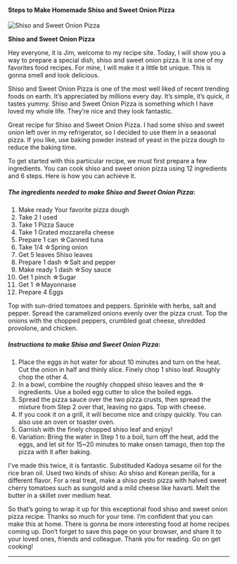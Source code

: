             

#### Steps to Make Homemade Shiso and Sweet Onion Pizza

![Shiso and Sweet Onion Pizza](https://img-global.cpcdn.com/recipes/4737638025134080/751x532cq70/shiso-and-sweet-onion-pizza-recipe-main-photo.jpg)

**Shiso and Sweet Onion Pizza**

Hey everyone, it is Jim, welcome to my recipe site. Today, I will show you a way to prepare a special dish, shiso and sweet onion pizza. It is one of my favorites food recipes. For mine, I will make it a little bit unique. This is gonna smell and look delicious.

Shiso and Sweet Onion Pizza is one of the most well liked of recent trending foods on earth. It’s appreciated by millions every day. It’s simple, it’s quick, it tastes yummy. Shiso and Sweet Onion Pizza is something which I have loved my whole life. They’re nice and they look fantastic.

Great recipe for Shiso and Sweet Onion Pizza. I had some shiso and sweet onion left over in my refrigerator, so I decided to use them in a seasonal pizza. If you like, use baking powder instead of yeast in the pizza dough to reduce the baking time.

To get started with this particular recipe, we must first prepare a few ingredients. You can cook shiso and sweet onion pizza using 12 ingredients and 6 steps. Here is how you can achieve it.

##### The ingredients needed to make Shiso and Sweet Onion Pizza:

1.  Make ready Your favorite pizza dough
2.  Take 2 I used
3.  Take 1 Pizza Sauce
4.  Take 1 Grated mozzarella cheese
5.  Prepare 1 can ☆Canned tuna
6.  Take 1/4 ☆Spring onion
7.  Get 5 leaves Shiso leaves
8.  Prepare 1 dash ☆Salt and pepper
9.  Make ready 1 dash ☆Soy sauce
10.  Get 1 pinch ☆Sugar
11.  Get 1 ☆Mayonnaise
12.  Prepare 4 Eggs

Top with sun-dried tomatoes and peppers. Sprinkle with herbs, salt and pepper. Spread the caramelized onions evenly over the pizza crust. Top the onions with the chopped peppers, crumbled goat cheese, shredded provolone, and chicken.

##### Instructions to make Shiso and Sweet Onion Pizza:

1.  Place the eggs in hot water for about 10 minutes and turn on the heat. Cut the onion in half and thinly slice. Finely chop 1 shiso leaf. Roughly chop the other 4.
2.  In a bowl, combine the roughly chopped shiso leaves and the ☆ ingredients. Use a boiled egg cutter to slice the boiled eggs.
3.  Spread the pizza sauce over the two pizza crusts, then spread the mixture from Step 2 over that, leaving no gaps. Top with cheese.
4.  If you cook it on a grill, it will become nice and crispy quickly. You can also use an oven or toaster oven.
5.  Garnish with the finely chopped shiso leaf and enjoy!
6.  Variation: Bring the water in Step 1 to a boil, turn off the heat, add the eggs, and let sit for 15~20 minutes to make onsen tamago, then top the pizza with it after baking.

I've made this twice, it is fantastic. Substituded Kadoya sesame oil for the rice bran oil. Used two kinds of shiso: Ao shiso and Korean perilla, for a different flavor. For a real treat, make a shiso pesto pizza with halved sweet cherry tomatoes such as sungold and a mild cheese like havarti. Melt the butter in a skillet over medium heat.

So that’s going to wrap it up for this exceptional food shiso and sweet onion pizza recipe. Thanks so much for your time. I’m confident that you can make this at home. There is gonna be more interesting food at home recipes coming up. Don’t forget to save this page on your browser, and share it to your loved ones, friends and colleague. Thank you for reading. Go on get cooking!

* * *